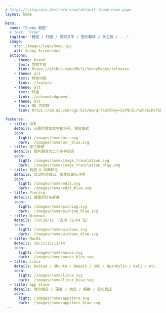 ```yaml
---
# https://vitepress.dev/reference/default-theme-home-page
layout: home

hero:
  name: "Sunny 截图"
  # text: "Free"
  tagline: "截图 / 钉图 / 提取文字 / 图片翻译 / 多主题 / ..."
  image:
    src: /images/logo/home.jpg
    alt: Sunny Screenshot
  actions:
    - theme: brand
      text: 官网下载
      link: https://github.com/XMuli/SunnyPages/releases
    - theme: alt
      text: 特色功能
      link: ./feature
    - theme: alt
      text: 鸣谢
      link: ./acknowledgement
    - theme: alt
      text: QQ 内测群
      link: https://qm.qq.com/cgi-bin/qm/qr?authKey=5pYNrJL7%2F8biKzT5LMj8dbjkpPvUvdLVbAOcNTydiqTDNc49yg0wtVcub8Cu3Pqa&k=OluWZhjVMhwP-6RO9Y7FFkJcXGiS4CVk&noverify=0

features:
  - title: OCR
    details: 从图片提取文字和符号，保留格式
    icon: 
      light: /images/home/ocr.svg
      dark:  /images/home/ocr_blue.svg
  - title: 图片翻译
    details: 图片翻译为二十多种语言
    icon: 
      light: /images/home/image_translation.svg
      dark:  /images/home/image_translation_blue.svg
  - title: 截图 & 绘画标注
    details: 自动检测窗口，基本绘画标注等
    icon: 
      light: /images/home/edit.svg
      dark:  /images/home/edit_blue.svg
  - title: Pinning
    details: 截图后钉在屏幕
    icon: 
      light: /images/home/pinning.svg
      dark:  /images/home/pinning_blue.svg
  - title: Windows
    details: 7/8/10/11 （支持 32/64 位）
    icon: 
      light: /images/home/windows.svg
      dark:  /images/home/windows_blue.svg
  - title: MacOS
    details: 10/11/12/13/14
    icon: 
      light: /images/home/macos.svg
      dark:  /images/home/macos_blue.svg
  - title: Linux
    details: Debian / Ubuntu / Deepin / UOS / OpenKylin / Kali / etc.
    icon: 
      light: /images/home/linux.svg
      dark:  /images/home/linux_blue.svg
  - title: App Store
    details: 微软商店 / 深度 / 统信 / 麒麟 / 星火商店
    icon: 
      light: /images/home/appstore.svg
      dark:  /images/home/appstore_blue.svg
---
```

